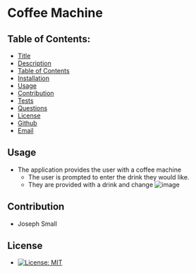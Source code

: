 # Coffee Machine
## Table of Contents:
* [Title](#Coffee-Machine)
* [Description](#Description)
* [Table of Contents](#TableofContents)
* [Installation](#Installation)
* [Usage](#Usage)
* [Contribution](#Contribution)
* [Tests](#Tests)
* [Questions](#Questions)
* [License](#License)
* [Github](#Github)
* [Email](#Email)

<!-- ## Installation 
- Inquirer package was installed for the application
- Jest package was installed for the application -->

## Usage
  - The application provides the user with a coffee machine
    - The user is prompted to enter the drink they would like.
    - They are provided with a drink and change
  ![image](https://user-images.githubusercontent.com/63420051/119207770-67c38300-ba6d-11eb-9d4a-5ba41267e69e.png)

## Contribution 
  - Joseph Small
## License 
  - [![License: MIT](https://img.shields.io/badge/License-MIT-yellow.svg)](https://opensource.org/licenses/MIT)
